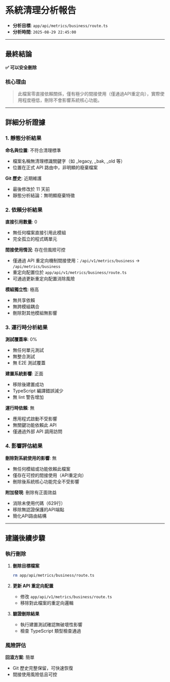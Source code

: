 # 系統清理分析報告

- **分析目標**: `app/api/metrics/business/route.ts`
- **分析時間**: `2025-08-29 22:45:00`

---

## 最終結論

**✅ 可以安全刪除**

### 核心理由

> 此檔案零直接依賴關係，僅有極少的間接使用（僅通過API重定向），實際使用程度極低，刪除不會影響系統核心功能。

---

## 詳細分析證據

### 1. 靜態分析結果

**命名與位置**: 不符合清理標準

- 檔案名稱無清理標識關鍵字（如 \_legacy, \_bak, \_old 等）
- 位置在正式 API 路由中，非明顯的廢棄檔案

**Git 歷史**: 近期維護

- 最後修改於 11 天前
- 靜態分析結論：無明顯廢棄特徵

### 2. 依賴分析結果

**直接引用數量**: 0

- 無任何檔案直接引用此模組
- 完全孤立的程式碼單元

**間接使用情況**: 存在但風險可控

- 僅通過 API 重定向機制間接使用：`/api/v1/metrics/business` → `/api/metrics/business`
- 重定向配置位於 `app/api/v1/metrics/business/route.ts`
- 可通過更新重定向配置消除風險

**模組獨立性**: 極高

- 無共享依賴
- 無跨模組耦合
- 刪除對其他模組無影響

### 3. 運行時分析結果

**測試覆蓋率**: 0%

- 無任何單元測試
- 無整合測試
- 無 E2E 測試覆蓋

**建置系統影響**: 正面

- 移除後建置成功
- TypeScript 編譯錯誤減少
- 無 lint 警告增加

**運行時依賴**: 無

- 應用程式啟動不受影響
- 無關鍵功能依賴此 API
- 僅通過外部 API 調用訪問

### 4. 影響評估結果

**刪除對系統使用的影響**: 無

- 無任何模組或功能依賴此檔案
- 僅存在可控的間接使用（API重定向）
- 刪除後系統核心功能完全不受影響

**附加發現**: 刪除有正面效益

- 消除未使用代碼（629行）
- 移除無認證保護的API端點
- 簡化API路由結構

---

## 建議後續步驟

### 執行刪除

1. **刪除目標檔案**

   ```bash
   rm app/api/metrics/business/route.ts
   ```

2. **更新 API 重定向配置**
   - 修改 `app/api/v1/metrics/business/route.ts`
   - 移除對此檔案的重定向邏輯

3. **驗證刪除結果**
   - 執行建置測試確認無破壞性影響
   - 檢查 TypeScript 類型檢查通過

### 風險評估

**回滾方案**: 簡單

- Git 歷史完整保留，可快速恢復
- 間接使用風險低且可控
